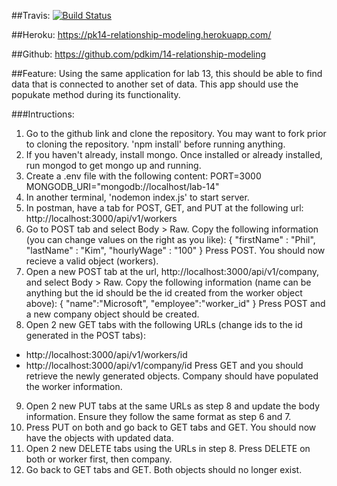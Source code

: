 ##Travis:
[![Build Status](https://travis-ci.com/pdkim/14-relationship-modeling.svg?branch=pk14)](https://travis-ci.com/pdkim/14-relationship-modeling)

##Heroku:
https://pk14-relationship-modeling.herokuapp.com/

##Github: 
https://github.com/pdkim/14-relationship-modeling


##Feature:
Using the same application for lab 13, this should be able to find data that is connected to another set of data.  This app should use the popukate method during its functionality.

###Intructions:
1. Go to the github link and clone the repository. You may want to fork prior to cloning the repository.
'npm install' before running anything.
2. If you haven't already, install mongo. Once installed or already installed, run mongod to get mongo up and running.
3. Create a .env file with the following content: 
  PORT=3000 
  MONGODB_URI="mongodb://localhost/lab-14"
4. In another terminal, 'nodemon index.js' to start server.
5. In postman, have a tab for POST, GET, and PUT at the following url: http://localhost:3000/api/v1/workers
6. Go to POST tab and select Body > Raw. Copy the following information (you can change values on the right as you like): 
  {
    "firstName" : "Phil", 
    "lastName" : "Kim", 
    "hourlyWage" : "100" 
    }
  Press POST. You should now recieve a valid object (workers).
7. Open a new POST tab at the url, http://localhost:3000/api/v1/company, and select Body > Raw. Copy the following information (name can be anything but the id should be the id created from the worker object above):
  {
	 "name":"Microsoft",
	 "employee":"worker_id"
  }
  Press POST and a new company object should be created.
8. Open 2 new GET tabs with the following URLs (change ids to the id generated in the POST tabs):
  - http://localhost:3000/api/v1/workers/id
  - http://localhost:3000/api/v1/company/id
  Press GET and you should retrieve the newly generated objects.  Company should have populated the worker information.
9. Open 2 new PUT tabs at the same URLs as step 8 and update the body information.  Ensure they follow the same format as step 6 and 7.
10. Press PUT on both and go back to GET tabs and GET.  You should now have the objects with updated data.
11. Open 2 new DELETE tabs using the URLs in step 8.  Press DELETE on both or worker first, then company.
12. Go back to GET tabs and GET.  Both objects should no longer exist. 
